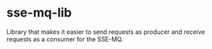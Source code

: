 # sse-mq-lib

Library that makes it easier to send requests as producer and receive requests as a consumer for the SSE-MQ.
